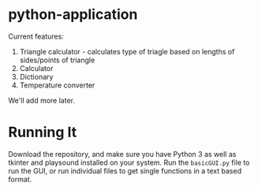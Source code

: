 # python-application

Current features:
1. Triangle calculator - calculates type of triagle based on lengths of sides/points of triangle
2. Calculator
3. Dictionary
4. Temperature converter


We'll add more later.

# Running It
Download the repository, and make sure you have Python 3 as well as tkinter and playsound installed on your system. Run the ```basicGUI.py``` file to run the GUI, or run individual files to get single functions in a text based format. 
